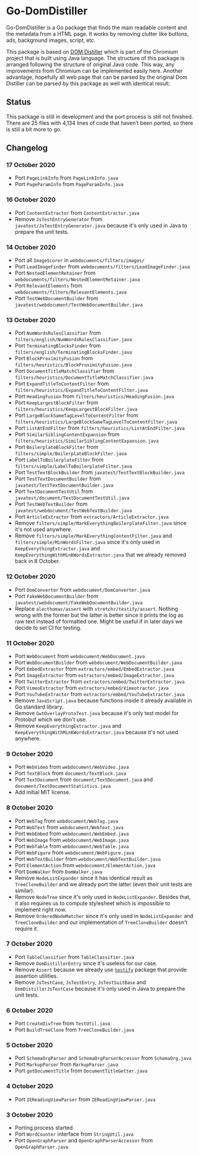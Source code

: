 # Go-DomDistiller

Go-DomDistiller is a Go package that finds the main readable content and the metadata from a HTML page. It works by removing clutter like buttons, ads, background images, script, etc.

This package is based on [DOM Distiller][0] which is part of the Chromium project that is built using Java language. The structure of this package is arranged following the structure of original Java code. This way, any improvements from Chromium can be implemented easily here. Another advantage, hopefully all web page that can be parsed by the original Dom Distiller can be parsed by this package as well with identical result.

## Status

This package is still in development and the port process is still not finished. There are 25 files with 4,134 lines of code that haven’t been ported, so there is still a bit more to go.

## Changelog

### 17 October 2020

- Port `PageLinkInfo` from `PageLinkInfo.java`
- Port `PageParamInfo` from `PageParamInfo.java`

### 16 October 2020

- Port `ContentExtractor` from `ContentExtractor.java`
- Remove `JsTestEntryGenerator` from `javatest/JsTestEntryGenerator.java` because it's only used in Java to prepare the unit tests.

### 14 October 2020

- Port all `ImageScorer` in `webdocuments/filters/images/`
- Port `LeadImageFinder` from `webdocuments/filters/LeadImageFinder.java`
- Port `NestedElementRetainer` from `webdocuments/filters/NestedElementRetainer.java`
- Port `RelevantElements` from `webdocuments/filters/RelevantElements.java`
- Port `TestWebDocumentBuilder` from `javatest/webdocument/TestWebDocumentBuilder.java`

### 13 October 2020

- Port `NumWordsRulesClassifier` from `filters/english/NumWordsRulesClassifier.java`
- Port `TerminatingBlocksFinder` from `filters/english/TerminatingBlocksFinder.java`
- Port `BlockProximityFusion` from `filters/heuristics/BlockProximityFusion.java`
- Port `DocumentTitleMatchClassifier` from `filters/heuristics/DocumentTitleMatchClassifier.java`
- Port `ExpandTitleToContentFilter` from `filters/heuristics/ExpandTitleToContentFilter.java`
- Port `HeadingFusion` from `filters/heuristics/HeadingFusion.java`
- Port `KeepLargestBlockFilter` from `filters/heuristics/KeepLargestBlockFilter.java`
- Port `LargeBlockSameTagLevelToContentFilter` from `filters/heuristics/LargeBlockSameTagLevelToContentFilter.java`
- Port `ListAtEndFilter` from `filters/heuristics/ListAtEndFilter.java`
- Port `SimilarSiblingContentExpansion` from `filters/heuristics/SimilarSiblingContentExpansion.java`
- Port `BoilerplateBlockFilter` from `filters/simple/BoilerplateBlockFilter.java`
- Port `LabelToBoilerplateFilter` from `filters/simple/LabelToBoilerplateFilter.java`
- Port `TestTextBlockBuilder` from `javatest/TestTextBlockBuilder.java`
- Port `TestTextDocumentBuilder` from `javatest/TestTextDocumentBuilder.java`
- Port `TextDocumentTestUtil` from `javatest/document/TextDocumentTestUtil.java`
- Port `TestWebTextBuilder` from `javatest/webdocument/TestWebTextBuilder.java`
- Port `ArticleExtractor` from `extractors/ArticleExtractor.java`
- Remove `filters/simple/MarkEverythingBoilerplateFilter.java` since it's not used anywhere.
- Remove `filters/simple/MarkEverythingContentFilter.java` and `filters/simple/MinWordsFilter.java` since it's only used in `KeepEverythingExtractor.java` and `KeepEverythingWithMinKWordsExtractor.java` that we already removed back in 8 October.

### 12 October 2020

- Port `DomConverter` from `webdocument/DomConverter.java`
- Port `FakeWebDocumentBuilder` from `javatest/webdocument/FakeWebDocumentBuilder.java`
- Replace `alecthomas/assert` with `stretchr/testify/assert`. Nothing wrong with the former but the latter is better since it prints the log as raw text instead of formatted one. Might be useful if in later days we decide to set CI for testing.

### 11 October 2020

- Port `WebDocument` from `webdocument/WebDocument.java`
- Port `WebDocumentBuilder` from `webdocument/WebDocumentBuilder.java`
- Port `EmbedExtractor` from `extractors/embed/EmbedExtractor.java`
- Port `ImageExtractor` from `extractors/embed/ImageExtractor.java`
- Port `TwitterExtractor` from `extractors/embed/TwitterExtractor.java`
- Port `VimeoExtractor` from `extractors/embed/Vimeotractor.java`
- Port `YouTubeExtractor` from `extractors/embed/YouTubeExtractor.java`
- Remove `JavaScript.java` because functions inside it already available in Go standard library.
- Remove `GwtOverlayProtoTest.java` because it's only test model for Protobuf which we don't use.
- Remove `KeepEverythingExtractor.java` and `KeepEverythingWithMinKWordsExtractor.java` because it's not used anywhere.

### 9 October 2020

- Port `WebVideo` from `webdocument/WebVideo.java`
- Port `TextBlock` from `document/TextBlock.java`
- Port `TextDocument` from `document/TextDocument.java` and `document/TextDocumentStatistics.java`
- Add initial MIT license.

### 8 October 2020

- Port `WebTag` from `webdocument/WebTag.java`
- Port `WebText` from `webdocument/WebText.java`
- Port `WebEmbed` from `webdocument/WebEmbed.java`
- Port `WebImage` from `webdocument/WebImage.java`
- Port `WebTable` from `webdocument/WebTable.java`
- Port `WebFigure` from `webdocument/WebFigure.java`
- Port `WebTextBuilder` from `webdocument/WebTextBuilder.java`
- Port `ElementAction` from `webdocument/ElementAction.java`
- Port `DomWalker` from `DomWalker.java`
- Remove `NodeListExpander` since it has identical result as `TreeCloneBuilder` and we already port the latter (even their unit tests are similar).
- Remove `NodeTree` since it's only used in `NodeListExpander`. Besides that, it also requires us to compute stylesheet which is impossible to implement right now.
- Remove `OrderedNodeMatcher` since it's only used in `NodeListExpander` and `TreeCloneBuilder` and our implementation of `TreeCloneBuilder` doesn't require it.

### 7 October 2020

- Port `TableClassifier` from `TableClassifier.java`
- Remove `DomDistillerEntry` since it's useless for our case.
- Remove `Assert` because we already use [`testify`][1] package that provide assertion utilities.
- Remove `JsTestCase`, `JsTestEntry`, `JsTestSuitBase` and `DomDistillerJsTestCase` because it's only used in Java to prepare the unit tests.

### 6 October 2020

- Port `CreateDivTree` from `TestUtil.java`
- Port `BuildTreeClone` from `TreeCloneBuilder.java`

### 5 October 2020

- Port `SchemaOrgParser` and `SchemaOrgParserAccessor` from `SchemaOrg.java`
- Port `MarkupParser` from `MarkupParser.java`
- Port `getDocumentTitle` from `DocumentTitleGetter.java`

### 4 October 2020

- Port `IEReadingViewParser` from `IEReadingViewParser.java`

### 3 October 2020

- Porting process started
- Port `WordCounter` interface from `StringUtil.java`
- Port `OpenGraphParser` and `OpenGraphParserAccessor` from `OpenGraphParser.java`

[0]: https://chromium.googlesource.com/chromium/dom-distiller
[1]: https://github.com/stretchr/testify